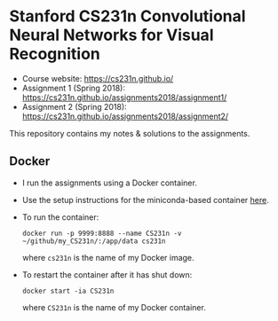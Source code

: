 # Stanford CS231n Convolutional Neural Networks for Visual Recognition

* Course website: <https://cs231n.github.io/>
* Assignment 1 (Spring 2018): <https://cs231n.github.io/assignments2018/assignment1/>
* Assignment 2 (Spring 2018): <https://cs231n.github.io/assignments2018/assignment2/>

This repository contains my notes & solutions to the assignments.

## Docker

* I run the assignments using a Docker container.
* Use the setup instructions for the miniconda-based container [here](https://github.com/agisga/coding_notes/blob/master/docker.md).
* To run the container:

    ```
    docker run -p 9999:8888 --name CS231n -v ~/github/my_CS231n/:/app/data cs231n
    ```

    where `cs231n` is the name of my Docker image.

* To restart the container after it has shut down:

    ```
    docker start -ia CS231n
    ```

    where `CS231n` is the name of my Docker container.
